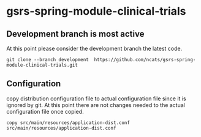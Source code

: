 # gsrs-spring-module-clinical-trials 

## Development branch is most active 

At this point please consider the development branch the latest code.

    git clone --branch development  https://github.com/ncats/gsrs-spring-module-clinical-trials.git

## Configuration

copy distribution configuration file to actual configuration file since it is ignored by git. At this point there are not changes needed to the actual configuration file once copied. 

    copy src/main/resources/application-dist.conf src/main/resources/application-dist.conf